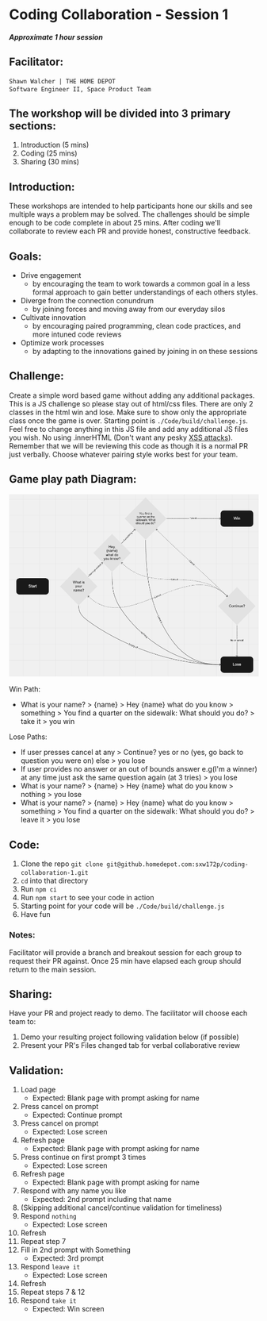 # Coding Collaboration - Session 1

##### Approximate 1 hour session

## Facilitator:

    Shawn Walcher | THE HOME DEPOT
    Software Engineer II, Space Product Team

## The workshop will be divided into 3 primary sections:

1. Introduction (5 mins)
2. Coding (25 mins)
3. Sharing (30 mins)

## Introduction:

These workshops are intended to help participants hone our skills and see multiple ways a problem may be solved. The challenges should be simple enough to be code complete in about 25 mins. After coding we'll collaborate to review each PR and provide honest, constructive feedback.

## Goals:

- Drive engagement
  - by encouraging the team to work towards a common goal in a less formal approach to gain better understandings of each others styles.
- Diverge from the connection conundrum
  - by joining forces and moving away from our everyday silos
- Cultivate innovation
  - by encouraging paired programming, clean code practices, and more intuned code reviews
- Optimize work processes
  - by adapting to the innovations gained by joining in on these sessions

## Challenge:

Create a simple word based game without adding any additional packages. This is a JS challenge so please stay out of html/css files.
There are only 2 classes in the html win and lose. Make sure to show only the appropriate class once the game is over. Starting point is `./Code/build/challenge.js`. Feel free to change anything in this JS file and add any additional JS files you wish. No using .innerHTML (Don't want any pesky [XSS attacks](https://www.securecodewarrior.com/blog/coders-conquer-security-xss)). Remember that we will be reviewing this code as though it is a normal PR just verbally. Choose whatever pairing style works best for your team.

## Game play path Diagram:

![play path diagram](./Diagram.png)

Win Path:

- What is your name? > {name} > Hey {name} what do you know > something > You find a quarter on the sidewalk: What should you do? > take it > you win

Lose Paths:

- If user presses cancel at any > Continue? yes or no (yes, go back to question you were on) else > you lose
- If user provides no answer or an out of bounds answer e.g(I'm a winner) at any time just ask the same question again (at 3 tries) > you lose
- What is your name? > {name} > Hey {name} what do you know > nothing > you lose
- What is your name? > {name} > Hey {name} what do you know > something > You find a quarter on the sidewalk: What should you do? > leave it > you lose

## Code:

1. Clone the repo `git clone git@github.homedepot.com:sxw172p/coding-collaboration-1.git`
2. `cd` into that directory
3. Run `npm ci`
4. Run `npm start` to see your code in action
5. Starting point for your code will be `./Code/build/challenge.js`
6. Have fun

### Notes:

Facilitator will provide a branch and breakout session for each group to request their PR against. Once 25 min have elapsed each group should return to the main session.

## Sharing:

Have your PR and project ready to demo. The facilitator will choose each team to:

1. Demo your resulting project following validation below (if possible)
2. Present your PR's Files changed tab for verbal collaborative review

## Validation:

1. Load page
   - Expected: Blank page with prompt asking for name
2. Press cancel on prompt
   - Expected: Continue prompt
3. Press cancel on prompt
   - Expected: Lose screen
4. Refresh page
   - Expected: Blank page with prompt asking for name
5. Press continue on first prompt 3 times
   - Expected: Lose screen
6. Refresh page
   - Expected: Blank page with prompt asking for name
7. Respond with any name you like
   - Expected: 2nd prompt including that name
8. (Skipping additional cancel/continue validation for timeliness)
9. Respond `nothing`
   - Expected: Lose screen
10. Refresh
11. Repeat step 7
12. Fill in 2nd prompt with Something
    - Expected: 3rd prompt
13. Respond `leave it`
    - Expected: Lose screen
14. Refresh
15. Repeat steps 7 & 12
16. Respond `take it`
    - Expected: Win screen
